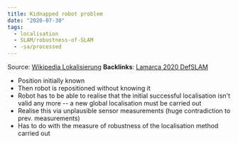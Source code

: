 ```yaml
---
title: Kidnapped robot problem
date: "2020-07-30"
tags:
  - localisation
  - SLAM/robustness-of-SLAM
  - -sa/processed
---
```


Source: [Wikipedia Lokalisierung](wikipedia-lokalisierung.md)
**Backlinks**: [Lamarca 2020 DefSLAM](studienarbeit/lamarca-2020.md)

*   Position initially known
*   Then robot is repositioned without knowing it
*   Robot has to be able to realise that the initial successful localisation isn't valid any more -- a new global localisation must be carried out
*   Realise this via unplausible sensor measurements (huge contradiction to prev. measurements)
*   Has to do with the measure of robustness of the localisation method carried out

